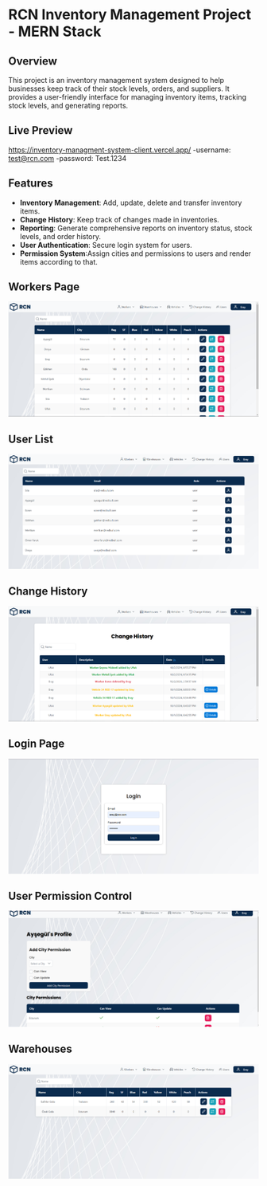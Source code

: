 # RCN Inventory Management Project - MERN Stack
## Overview
This project is an inventory management system designed to help businesses keep track of their stock levels, orders, and suppliers. It provides a user-friendly interface for managing inventory items, tracking stock levels, and generating reports.
## Live Preview
https://inventory-managment-system-client.vercel.app/
-username: test@rcn.com
-password: Test.1234
## Features
- **Inventory Management**: Add, update, delete and transfer inventory items.
- **Change History**: Keep track of changes made in inventories.
- **Reporting**: Generate comprehensive reports on inventory status, stock levels, and order history.
- **User Authentication**: Secure login system for users.
- **Permission System**:Assign cities and permissions to users and render items according to that.
  
## Workers Page
![Workers Page](https://github.com/ercaneray/inventory-managment-system/blob/main/images/workers.png?raw=true)

## User List
![User List](https://github.com/ercaneray/inventory-managment-system/blob/main/images/users.png?raw=true)

## Change History
![Change History](https://github.com/ercaneray/inventory-managment-system/blob/main/images/change-history.png?raw=true)

## Login Page
![Login Page](https://github.com/ercaneray/inventory-managment-system/blob/main/images/login-page.png?raw=true)

## User Permission Control
![User Permission Control](https://github.com/ercaneray/inventory-managment-system/blob/main/images/user-permission-control.png?raw=true)

## Warehouses
![Warehouses](https://github.com/ercaneray/inventory-managment-system/blob/main/images/warehouses.png?raw=true)

